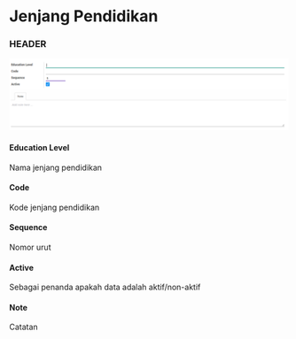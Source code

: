 # Jenjang Pendidikan

### <a name="bagian-header">HEADER</a>

![](../../../../img/jenjang-pendidikan/form.png)

#### <a name="field-name">Education Level</a>

Nama jenjang pendidikan

#### <a name="field-code">Code</a>

Kode jenjang pendidikan

#### <a name="field-sequence-id">Sequence</a>

Nomor urut

#### <a name="field-active">Active</a>

Sebagai penanda apakah data adalah aktif/non-aktif

#### <a name="field-notes">Note</a>

Catatan
